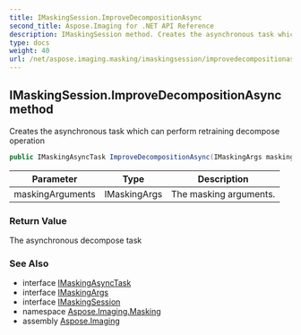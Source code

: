 ```yaml
---
title: IMaskingSession.ImproveDecompositionAsync
second_title: Aspose.Imaging for .NET API Reference
description: IMaskingSession method. Creates the asynchronous task which can perform retraining decompose operation
type: docs
weight: 40
url: /net/aspose.imaging.masking/imaskingsession/improvedecompositionasync/
---
```

## IMaskingSession.ImproveDecompositionAsync method

Creates the asynchronous task which can perform retraining decompose operation

```csharp
public IMaskingAsyncTask ImproveDecompositionAsync(IMaskingArgs maskingArguments)
```

| Parameter | Type | Description |
| --- | --- | --- |
| maskingArguments | IMaskingArgs | The masking arguments. |

### Return Value

The asynchronous decompose task

### See Also

* interface [IMaskingAsyncTask](../../imaskingasynctask/)
* interface [IMaskingArgs](../../../aspose.imaging.masking.options/imaskingargs/)
* interface [IMaskingSession](../)
* namespace [Aspose.Imaging.Masking](../../imaskingsession/)
* assembly [Aspose.Imaging](../../../)


